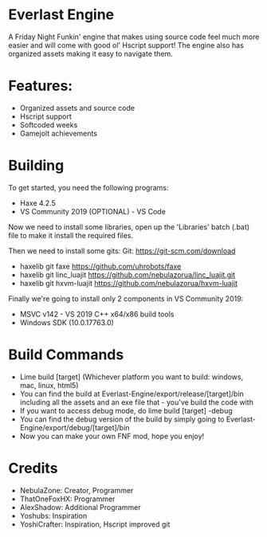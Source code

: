 # Everlast Engine
A Friday Night Funkin' engine that makes using source code feel much more easier and will come with good ol' Hscript support! The engine also has organized assets making it easy to navigate them.

# Features:
- Organized assets and source code
- Hscript support
- Softcoded weeks
- Gamejolt achievements
# Building
To get started, you need the following programs:
- Haxe 4.2.5
- VS Community 2019
(OPTIONAL) - VS Code

Now we need to install some libraries, open up the 'Libraries' batch (.bat) file to make it install the required files.

Then we need to install some gits:
Git: https://git-scm.com/download
- haxelib git faxe https://github.com/uhrobots/faxe
- haxelib git linc_luajit https://github.com/nebulazorua/linc_luajit.git
- haxelib git hxvm-luajit https://github.com/nebulazorua/hxvm-luajit

Finally we're going to install only 2 components in VS Community 2019:
- MSVC v142 - VS 2019 C++ x64/x86 build tools
- Windows SDK (10.0.17763.0)

# Build Commands
- Lime build [target] (Whichever platform you want to build: windows, mac, linux, html5)
- You can find the build at Everlast-Engine/export/release/[target]/bin including all the assets and an exe file that -  you've build the code with
- If you want to access debug mode, do lime build [target] -debug
- You can find the debug version of the build by simply going to Everlast-Engine/export/debug/[target]/bin
- Now you can make your own FNF mod, hope you enjoy!

# Credits
- NebulaZone: Creator, Programmer
- ThatOneFoxHX: Programmer
- AlexShadow: Additional Programmer
- Yoshubs: Inspiration
- YoshiCrafter: Inspiration, Hscript improved git